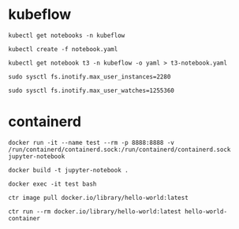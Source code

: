 # kubeflow

```
kubectl get notebooks -n kubeflow
```

```
kubectl create -f notebook.yaml
```

```
kubectl get notebook t3 -n kubeflow -o yaml > t3-notebook.yaml
```

```
sudo sysctl fs.inotify.max_user_instances=2280
```

```
sudo sysctl fs.inotify.max_user_watches=1255360
```

# containerd

```
docker run -it --name test --rm -p 8888:8888 -v /run/containerd/containerd.sock:/run/containerd/containerd.sock jupyter-notebook
```

```
docker build -t jupyter-notebook .
```

```
docker exec -it test bash
```

```
ctr image pull docker.io/library/hello-world:latest
```

```
ctr run --rm docker.io/library/hello-world:latest hello-world-container
```
